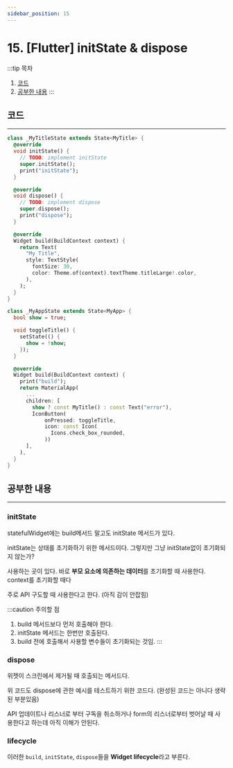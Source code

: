 ```yaml
---
sidebar_position: 15
---
```


# 15. [Flutter] initState & dispose


:::tip 목차
1. [코드](#코드)
2. [공부한 내용](#공부한-내용)
:::



## 코드
---

```dart title='initState와 dispose를 추가한 위젯'
class _MyTitleState extends State<MyTitle> {
  @override
  void initState() {
    // TODO: implement initState
    super.initState();
    print("initState");
  }

  @override
  void dispose() {
    // TODO: implement dispose
    super.dispose();
    print("dispose");
  }

  @override
  Widget build(BuildContext context) {
    return Text(
      "My Title",
      style: TextStyle(
        fontSize: 30,
        color: Theme.of(context).textTheme.titleLarge!.color,
      ),
    );
  }
}
```



```dart title='버튼을 통해 title 바꾸기'
class _MyAppState extends State<MyApp> {
  bool show = true;

  void toggleTitle() {
    setState(() {
      show = !show;
    });
  }

  @override
  Widget build(BuildContext context) {
    print("build");
    return MaterialApp(
      ...
      children: [
        show ? const MyTitle() : const Text("error"),
        IconButton(
            onPressed: toggleTitle,
            icon: const Icon(
              Icons.check_box_rounded,
            ))
      ],
    ),
  }
}
```



## 공부한 내용
---

### initState

statefulWidget에는 build메서드 말고도 initState 메서드가 있다.

initState는 상태를 초기화하기 위한 메서드이다. 그렇지만 그냥 initState없이 초기화되지 않는가?

사용하는 곳이 있다. 바로 **부모 요소에 의존하는 데이터**를 초기화할 때 사용한다. context를 초기화할 때다

주로 API 구도할 때 사용한다고 한다. (아직 감이 안잡힘)


:::caution 주의할 점
1. build 메서드보다 먼저 호출해야 한다.
2. initState 메서드는 한번만 호출된다.
3. build 전에 호출해서 사용할 변수들이 초기화되는 것임.
:::

### dispose

위젯이 스크린에서 제거될 때 호출되는 메서드다.

위 코드도 dispose에 관한 예시를 테스트하기 위한 코드다. (완성된 코드는 아니다 생략된 부분있음)

API 업데이트나 리스너로 부터 구독을 취소하거나 form의 리스너로부터 벗어날 때 사용한다고 하는데 아직 이해가 안된다.


### lifecycle

이러한 `build`, `initState`, `dispose`들을 **Widget lifecycle**라고 부른다.